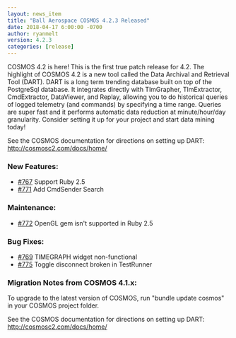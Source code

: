 ```yaml
---
layout: news_item
title: "Ball Aerospace COSMOS 4.2.3 Released"
date: 2018-04-17 6:00:00 -0700
author: ryanmelt
version: 4.2.3
categories: [release]
---
```


COSMOS 4.2 is here! This is the first true patch release for 4.2. The highlight of COSMOS 4.2 is a new tool called the Data Archival and Retrieval Tool (DART). DART is a long term trending database built on top of the PostgreSql database. It integrates directly with TlmGrapher, TlmExtractor, CmdExtractor, DataViewer, and Replay, allowing you to do historical queries of logged telemetry (and commands) by specifying a time range. Queries are super fast and it performs automatic data reduction at minute/hour/day granularity. Consider setting it up for your project and start data mining today!

See the COSMOS documentation for directions on setting up DART: http://cosmosc2.com/docs/home/

### New Features:

- [#767](https://github.com/BallAerospace/COSMOS/issues/767) Support Ruby 2.5
- [#771](https://github.com/BallAerospace/COSMOS/issues/771) Add CmdSender Search

### Maintenance:

- [#772](https://github.com/BallAerospace/COSMOS/issues/772) OpenGL gem isn't supported in Ruby 2.5

### Bug Fixes:

- [#769](https://github.com/BallAerospace/COSMOS/issues/769) TIMEGRAPH widget non-functional
- [#775](https://github.com/BallAerospace/COSMOS/issues/775) Toggle disconnect broken in TestRunner

### Migration Notes from COSMOS 4.1.x:

To upgrade to the latest version of COSMOS, run "bundle update cosmos" in your COSMOS project folder.

See the COSMOS documentation for directions on setting up DART: http://cosmosc2.com/docs/home/
